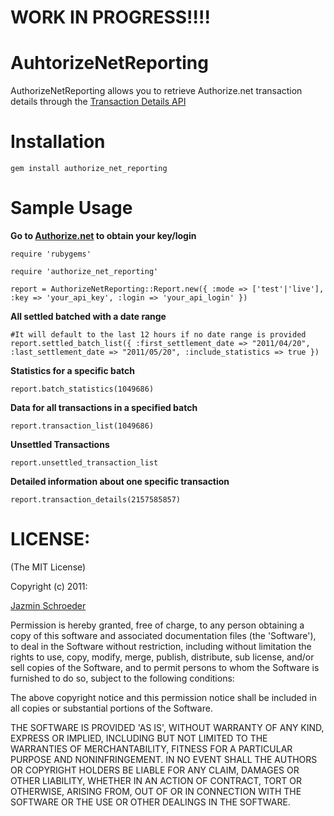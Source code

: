 # WORK IN PROGRESS!!!! 
# AuhtorizeNetReporting

AuthorizeNetReporting allows you to retrieve Authorize.net transaction details through the [Transaction Details API](http://developer.authorize.net/api/transaction_details/)

# Installation
    gem install authorize_net_reporting

# Sample Usage
**Go to [Authorize.net](http://authorize.net) to obtain your key/login**


    require 'rubygems'

    require 'authorize_net_reporting'

    report = AuthorizeNetReporting::Report.new({ :mode => ['test'|'live'], :key => 'your_api_key', :login => 'your_api_login' })  


**All settled batched with a date range**


    #It will default to the last 12 hours if no date range is provided
    report.settled_batch_list({ :first_settlement_date => "2011/04/20", :last_settlement_date => "2011/05/20", :include_statistics => true })


**Statistics for a specific batch**


    report.batch_statistics(1049686)


**Data for all transactions in a specified batch**


    report.transaction_list(1049686)


**Unsettled Transactions**


    report.unsettled_transaction_list


**Detailed information about one specific transaction**


    report.transaction_details(2157585857)

  
# LICENSE:

(The MIT License)

Copyright (c) 2011:

[Jazmin Schroeder](http://jazminschroeder.com)

Permission is hereby granted, free of charge, to any person obtaining
a copy of this software and associated documentation files (the
'Software'), to deal in the Software without restriction, including
without limitation the rights to use, copy, modify, merge, publish,
distribute, sub license, and/or sell copies of the Software, and to
permit persons to whom the Software is furnished to do so, subject to
the following conditions:

The above copyright notice and this permission notice shall be
included in all copies or substantial portions of the Software.

THE SOFTWARE IS PROVIDED 'AS IS', WITHOUT WARRANTY OF ANY KIND,
EXPRESS OR IMPLIED, INCLUDING BUT NOT LIMITED TO THE WARRANTIES OF
MERCHANTABILITY, FITNESS FOR A PARTICULAR PURPOSE AND NONINFRINGEMENT.
IN NO EVENT SHALL THE AUTHORS OR COPYRIGHT HOLDERS BE LIABLE FOR ANY
CLAIM, DAMAGES OR OTHER LIABILITY, WHETHER IN AN ACTION OF CONTRACT,
TORT OR OTHERWISE, ARISING FROM, OUT OF OR IN CONNECTION WITH THE
SOFTWARE OR THE USE OR OTHER DEALINGS IN THE SOFTWARE.

